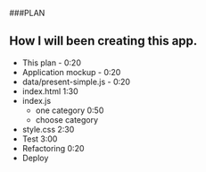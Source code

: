 ###PLAN
## How I will been creating this app.

+ This plan - 0:20
+ Application mockup - 0:20
+ data/present-simple.js - 0:20
+ index.html 1:30
+ index.js
  + one category 0:50
  + choose category
+ style.css 2:30
+ Test 3:00
+ Refactoring 0:20
+ Deploy